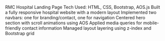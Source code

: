 RMC Hospital Landing Page
Tech Used: HTML, CSS, Bootstrap, AOS.js
Built a fully responsive hospital website with a modern layout
Implemented two navbars: one for branding/contact, one for navigation
Centered hero section with scroll animations using AOS
Applied media queries for mobile-friendly contact information
Managed layout layering using z-index and Bootstrap grid
